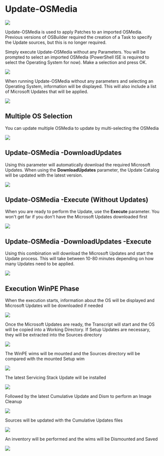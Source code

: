 # Update-OSMedia

![](../../../.gitbook/assets/2018-10-23_0-09-11.png)

Update-OSMedia is used to apply Patches to an imported OSMedia.  Previous versions of OSBuilder required the creation of a Task to specify the Update sources, but this is no longer required.

Simply execute Update-OSMedia without any Parameters.  You will be prompted to select an imported OSMedia \(PowerShell ISE is required to select the Operating System for now\).  Make a selection and press OK.

![](../../../.gitbook/assets/2018-09-14_0-13-20.png)

When running Update-OSMedia without any parameters and selecting an Operating System, information will be displayed.  This will also include a list of Microsoft Updates that will be applied.

![](../../../.gitbook/assets/2018-09-14_0-22-06.png)

## Multiple OS Selection

You can update multiple OSMedia to update by multi-selecting the OSMedia

![](../../../.gitbook/assets/2018-09-12_11-19-45.png)

## Update-OSMedia -DownloadUpdates

Using this parameter will automatically download the required Microsoft Updates.  When using the **DownloadUpdates** parameter, the Update Catalog will be updated with the latest version.

![](../../../.gitbook/assets/2018-09-14_0-29-33.png)

## Update-OSMedia -Execute \(Without Updates\)

When you are ready to perform the Update, use the **Execute** parameter.  You won't get far if you don't have the Microsoft Updates downloaded first

![](../../../.gitbook/assets/2018-09-14_0-30-50.png)

## Update-OSMedia -DownloadUpdates -Execute

Using this combination will download the Microsoft Updates and start the Update process.  This will take between 10-80 minutes depending on how many Updates need to be applied.

![](../../../.gitbook/assets/2018-09-14_0-40-13.png)

## Execution WinPE Phase

When the execution starts, information about the OS will be displayed and Microsoft Updates will be downloaded if needed

![](../../../.gitbook/assets/2018-09-14_2-06-48.png)

Once the Microsoft Updates are ready, the Transcript will start and the OS will be copied into a Working Directory.  If Setup Updates are necessary, they will be extracted into the Sources directory

![](../../../.gitbook/assets/2018-09-14_2-08-22.png)

The WinPE wims will be mounted and the Sources directory will be compared with the mounted Setup wim

![](../../../.gitbook/assets/2018-09-14_2-12-33%20%281%29.png)

The latest Servicing Stack Update will be installed

![](../../../.gitbook/assets/2018-09-14_2-12-33ssu.png)

Followed by the latest Cumulative Update and Dism to perform an Image Cleanup

![](../../../.gitbook/assets/2018-09-14_2-12-33cu.png)

Sources will be updated with the Cumulative Updates files

![](../../../.gitbook/assets/2018-09-14_2-12-33sources.png)

An inventory will be performed and the wims will be Dismounted and Saved

![](../../../.gitbook/assets/2018-09-14_2-12-33dismount.png)





